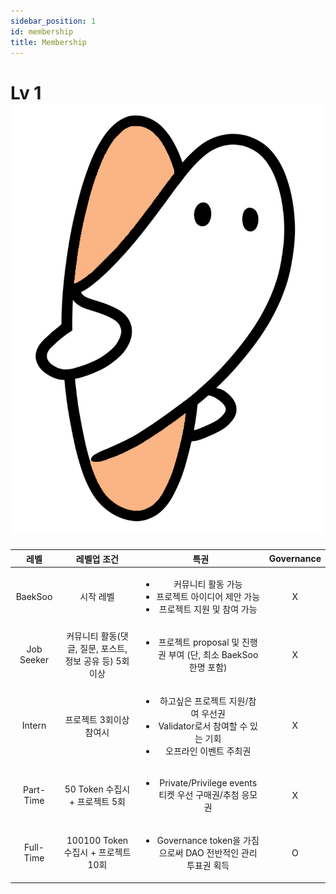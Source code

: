 ```yaml
---
sidebar_position: 1
id: membership
title: Membership
---
```


# Lv 1 ![ilzom_next](../../static/img/ilzom_orange.png)

| 레벨 | 레벨업 조건 |   특권 |  Governance |
:----:|  :----: | :----: |    :----:   |
   BaekSoo  | 시작 레벨    | <ul><li>커뮤니티 활동 가능</li><li>프로젝트 아이디어 제안 가능</li> <li>프로젝트 지원 및 참여 가능</li></ul>  |       X     |
   Job Seeker  | 커뮤니티 활동(댓글, 질문, 포스트, 정보 공유 등) 5회 이상   | <ul><li>프로젝트 proposal 및 진행권 부여 (단, 최소 BaekSoo 한명 포함)</li></ul>        |   X
   Intern  | 프로젝트 3회이상 참여시 |  <ul><li>하고싶은 프로젝트 지원/참여 우선권</li><li>Validator로서 참여할 수 있는 기회</li><li>오프라인 이벤트 주최권</li></ul>|  X
   Part-Time | 50 Token 수집시 + 프로젝트 5회 | <ul><li>Private/Privilege events 티켓 우선 구매권/추첨 응모권</li></ul> | X 
   Full-Time | 100100 Token 수집시 + 프로젝트 10회| <ul><li>Governance token을 가짐으로써 DAO 전반적인 관리 투표권 획득</li></ul> | O 